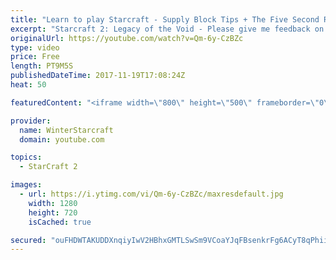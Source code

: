 ```yaml
---
title: "Learn to play Starcraft - Supply Block Tips + The Five Second Rule (Basic Guide & Tutorial)"
excerpt: "Starcraft 2: Legacy of the Void - Please give me feedback on this general video style/commentary, hopefully it helps you guys out!  Can very easily make more on different concepts if it is the right direction!  Sc2ReplayStats - http://www.sc2replaystats.com"
originalUrl: https://youtube.com/watch?v=Qm-6y-CzBZc
type: video
price: Free
length: PT9M5S
publishedDateTime: 2017-11-19T17:08:24Z
heat: 50

featuredContent: "<iframe width=\"800\" height=\"500\" frameborder=\"0\" src=\"https://www.youtube.com/embed/Qm-6y-CzBZc\" allow=\"accelerometer; autoplay; encrypted-media; gyroscope; picture-in-picture\" allowfullscreen></iframe>"

provider:
  name: WinterStarcraft
  domain: youtube.com

topics:
  - StarCraft 2

images:
  - url: https://i.ytimg.com/vi/Qm-6y-CzBZc/maxresdefault.jpg
    width: 1280
    height: 720
    isCached: true

secured: "ouFHDWTAKUDDXnqiyIwV2HBhxGMTLSwSm9VCoaYJqFBsenkrFg6ACyT8qPhii0DEQ8jCOe7KJMCqPsJxcFMs/keQPRVWCg/RsR5H5Kqhz/KmU8PItngz5ARWMYRD/mUZXrM2KpQcuCmM0q6GBvKJSdqBQfAI4lMwjRI341vixlg3BO4eGacNR3v6NHKvMRgNihwmWtAe5CgKfEZqEzic1eBe/zi9lNSz8O+2YefuEx6iOQQ9OVwBM7sNUU8bbn2VjJcr1Cv6aYAOJZTuNpohNtNesHesX3H0bX9F0p8M4ACu/2ND/ucV54uPrKC4hIFZk6wypXfu1UGAP5MD88N3r+cSxkTBKNm63p9RK0K0xVMm1o/06Qus6THSrvEcET64drKhezbLwPVTtXjpuoWbo2ej3cRWdaKW0IV1KdVShVY=;hei1+eerOfrAa8NjUNLFZQ=="
---
```


